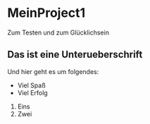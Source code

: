 # MeinProject1
Zum Testen und zum Glücklichsein

## Das ist eine Unterueberschrift ##

Und hier geht es um folgendes:
* Viel Spaß
* Viel Erfolg

1. Eins  
2. Zwei  



